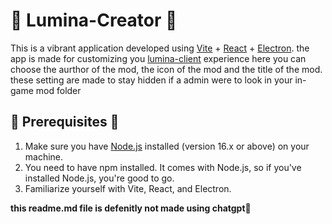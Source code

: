 # 🚀 Lumina-Creator 🚀
This is a vibrant application developed using [Vite](https://vitejs.dev/) + [React](https://react.dev/) + [Electron](https://www.electronjs.org/).
the app is made for customizing you [lumina-client](https://luminaclient.com/) experience
here you can choose the aurthor of the mod, the icon of the mod and the title of the mod.
these setting are made to stay hidden if a admin were to look in your in-game mod folder

## 🎯 Prerequisites 🎯
1. Make sure you have [Node.js](https://nodejs.org/en) installed (version 16.x or above) on your machine.
2. You need to have npm installed. It comes with Node.js, so if you've installed Node.js, you're good to go.
3. Familiarize yourself with Vite, React, and Electron.

__this readme.md file is defenitly not made using chatgpt👀__
